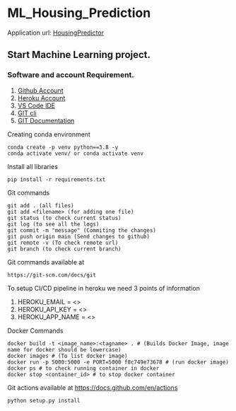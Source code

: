 # ML_Housing_Prediction
Application url:
[HousingPredictor](https://ml-regression-app.herokuapp.com/)

## Start Machine Learning project.

### Software and account Requirement.

1. [Github Account](https://github.com)
2. [Heroku Account](https://dashboard.heroku.com/login)
3. [VS Code IDE](https://code.visualstudio.com/download)
4. [GIT cli](https://git-scm.com/downloads)
5. [GIT Documentation](https://git-scm.com/docs/gittutorial)


Creating conda environment
```
conda create -p venv python==3.8 -y
conda activate venv/ or conda activate venv
```
Install all libraries
```
pip install -r requirements.txt
```
Git commands
```
git add . (all files)
git add <filename> (for adding one file)
git status (to check current status)
git log (to see all the logs)
git commit -m "message" (Commiting the changes)
git push origin main (Send changes to github)
git remote -v (To check remote url)
git branch (to check current branch)
```
Git commands available at
```
https://git-scm.com/docs/git
```
To setup CI/CD pipeline in heroku we need 3 points of information

1. HEROKU_EMAIL = <>
2. HEROKU_API_KEY = <>
3. HEROKU_APP_NAME = <>

Docker Commands
```
docker build -t <image_name>:<tagname> . # (Builds Docker Image, image name for docker should be lowercase)
docker images # (To list docker image)
docker run -p 5000:5000 -e PORT=5000 f8c749e73678 # (run docker image)
docker ps # to check running container in docker
docker stop <container_id> # to stop docker container
```
Git actions available at https://docs.github.com/en/actions

```
python setup.py install
```
